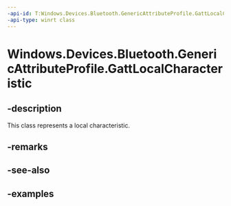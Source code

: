 ```yaml
---
-api-id: T:Windows.Devices.Bluetooth.GenericAttributeProfile.GattLocalCharacteristic
-api-type: winrt class
---
```


<!-- Class syntax.
public class GattLocalCharacteristic 
-->

# Windows.Devices.Bluetooth.GenericAttributeProfile.GattLocalCharacteristic

## -description
This class represents a local characteristic.

## -remarks

## -see-also

## -examples

